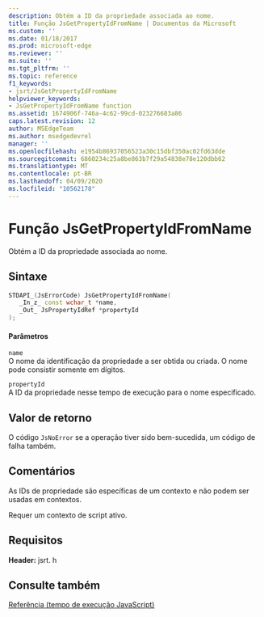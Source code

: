 ```yaml
---
description: Obtém a ID da propriedade associada ao nome.
title: Função JsGetPropertyIdFromName | Documentos da Microsoft
ms.custom: ''
ms.date: 01/18/2017
ms.prod: microsoft-edge
ms.reviewer: ''
ms.suite: ''
ms.tgt_pltfrm: ''
ms.topic: reference
f1_keywords:
- jsrt/JsGetPropertyIdFromName
helpviewer_keywords:
- JsGetPropertyIdFromName function
ms.assetid: 1674906f-746a-4c62-99cd-023276683a86
caps.latest.revision: 12
author: MSEdgeTeam
ms.author: msedgedevrel
manager: ''
ms.openlocfilehash: e1954b86937056523a30c15dbf350ac02fd63dde
ms.sourcegitcommit: 6860234c25a8be863b7f29a54838e78e120dbb62
ms.translationtype: MT
ms.contentlocale: pt-BR
ms.lasthandoff: 04/09/2020
ms.locfileid: "10562178"
---
```

# Função JsGetPropertyIdFromName
Obtém a ID da propriedade associada ao nome.  
  
## Sintaxe  
  
```cpp  
STDAPI_(JsErrorCode) JsGetPropertyIdFromName(  
   _In_z_ const wchar_t *name,  
   _Out_ JsPropertyIdRef *propertyId  
);  
```  
  
#### Parâmetros  
 `name`  
 O nome da identificação da propriedade a ser obtida ou criada. O nome pode consistir somente em dígitos.  
  
 `propertyId`  
 A ID da propriedade nesse tempo de execução para o nome especificado.  
  
## Valor de retorno  
 O código `JsNoError` se a operação tiver sido bem-sucedida, um código de falha também.  
  
## Comentários  
 As IDs de propriedade são específicas de um contexto e não podem ser usadas em contextos.  
  
 Requer um contexto de script ativo.  
  
## Requisitos  
 **Header:** jsrt. h  
  
## Consulte também  
 [Referência (tempo de execução JavaScript)](../chakra-hosting/reference-javascript-runtime.md)